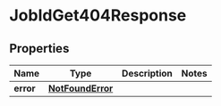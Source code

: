 

# JobIdGet404Response


## Properties

| Name | Type | Description | Notes |
|------------ | ------------- | ------------- | -------------|
|**error** | [**NotFoundError**](NotFoundError.md) |  |  |



